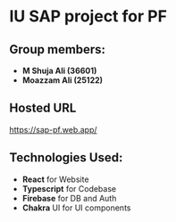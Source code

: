 # IU SAP project for PF

## Group members:
* **M Shuja Ali (36601)**
* **Moazzam Ali (25122)**

## Hosted URL
https://sap-pf.web.app/

## Technologies Used:
- **React** for Website
- **Typescript** for Codebase
- **Firebase** for DB and Auth
- **Chakra** UI for UI components